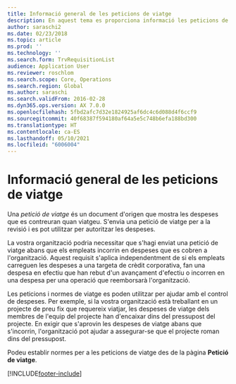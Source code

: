 ```yaml
---
title: Informació general de les peticions de viatge
description: En aquest tema es proporciona informació les peticions de viatge. Una petició de viatge documenta les despeses de viatge planificades.
author: saraschi2
ms.date: 02/23/2018
ms.topic: article
ms.prod: ''
ms.technology: ''
ms.search.form: TrvRequisitionList
audience: Application User
ms.reviewer: roschlom
ms.search.scope: Core, Operations
ms.search.region: Global
ms.author: saraschi
ms.search.validFrom: 2016-02-28
ms.dyn365.ops.version: AX 7.0.0
ms.openlocfilehash: 5fbd2afc7d32e1824925af6dc4c6d088d4f6ccf9
ms.sourcegitcommit: 40f68387f594180af64a5e5c748b6efa188bd300
ms.translationtype: HT
ms.contentlocale: ca-ES
ms.lasthandoff: 05/10/2021
ms.locfileid: "6006004"
---
```

# <a name="travel-requisitions-overview"></a>Informació general de les peticions de viatge

Una *petició de viatge* és un document d'origen que mostra les despeses que es contreuran quan viatgeu. S'envia una petició de viatge per a la revisió i es pot utilitzar per autoritzar les despeses.

La vostra organització podria necessitar que s'hagi enviat una petició de viatge abans que els empleats incorrin en despeses que es cobren a l'organització. Aquest requisit s'aplica independentment de si els empleats carreguen les despeses a una targeta de crèdit corporativa, fan una despesa en efectiu que han rebut d'un avançament d'efectiu o incorren en una despesa per una operació que reemborsarà l'organització.

Les peticions i normes de viatge es poden utilitzar per ajudar amb el control de despeses. Per exemple, si la vostra organització està treballant en un projecte de preu fix que requereix viatjar, les despeses de viatge dels membres de l'equip del projecte han d'encaixar dins del pressupost del projecte. En exigir que s'aprovin les despeses de viatge abans que s'incorrin, l'organització pot ajudar a assegurar-se que el projecte roman dins del pressupost.

Podeu establir normes per a les peticions de viatge des de la pàgina **Petició de viatge**.


[!INCLUDE[footer-include](../includes/footer-banner.md)]